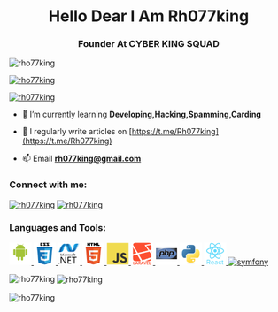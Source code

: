 <h1 align="center">Hello Dear I Am Rh077king</h1>
<h3 align="center">Founder At CYBER KING SQUAD</h3>

<p align="left"> <img src="https://komarev.com/ghpvc/?username=rho77king&label=Profile%20views&color=0e75b6&style=flat" alt="rho77king" /> </p>

<p align="left"> <a href="https://github.com/ryo-ma/github-profile-trophy"><img src="https://github-profile-trophy.vercel.app/?username=rho77king" alt="rho77king" /></a> </p>

<p align="left"> <a href="https://twitter.com/rh077king" target="blank"><img src="https://img.shields.io/twitter/follow/rh077king?logo=twitter&style=for-the-badge" alt="rh077king" /></a> </p>

- 🌱 I’m currently learning **Developing,Hacking,Spamming,Carding**

- 📝 I regularly write articles on [https://t.me/Rh077king](https://t.me/Rh077king)

- 📫 Email **rh077king@gmail.com**

<h3 align="left">Connect with me:</h3>
<p align="left">
<a href="https://twitter.com/Rh077king" target="blank"><img align="center" src="https://raw.githubusercontent.com/rahuldkjain/github-profile-readme-generator/master/src/images/icons/Social/twitter.svg" alt="rh077king" height="30" width="40" /></a>
<a href="https://fb.com/Rh077king" target="blank"><img align="center" src="https://raw.githubusercontent.com/rahuldkjain/github-profile-readme-generator/master/src/images/icons/Social/facebook.svg" alt="rh077king" height="30" width="40" /></a>
</p>

<h3 align="left">Languages and Tools:</h3>
<p align="left"> <a href="https://developer.android.com" target="_blank" rel="noreferrer"> <img src="https://raw.githubusercontent.com/devicons/devicon/master/icons/android/android-original-wordmark.svg" alt="android" width="40" height="40"/> </a> <a href="https://www.w3schools.com/css/" target="_blank" rel="noreferrer"> <img src="https://raw.githubusercontent.com/devicons/devicon/master/icons/css3/css3-original-wordmark.svg" alt="css3" width="40" height="40"/> </a> <a href="https://dotnet.microsoft.com/" target="_blank" rel="noreferrer"> <img src="https://raw.githubusercontent.com/devicons/devicon/master/icons/dot-net/dot-net-original-wordmark.svg" alt="dotnet" width="40" height="40"/> </a> <a href="https://www.w3.org/html/" target="_blank" rel="noreferrer"> <img src="https://raw.githubusercontent.com/devicons/devicon/master/icons/html5/html5-original-wordmark.svg" alt="html5" width="40" height="40"/> </a> <a href="https://developer.mozilla.org/en-US/docs/Web/JavaScript" target="_blank" rel="noreferrer"> <img src="https://raw.githubusercontent.com/devicons/devicon/master/icons/javascript/javascript-original.svg" alt="javascript" width="40" height="40"/> </a> <a href="https://laravel.com/" target="_blank" rel="noreferrer"> <img src="https://raw.githubusercontent.com/devicons/devicon/master/icons/laravel/laravel-plain-wordmark.svg" alt="laravel" width="40" height="40"/> </a> <a href="https://www.php.net" target="_blank" rel="noreferrer"> <img src="https://raw.githubusercontent.com/devicons/devicon/master/icons/php/php-original.svg" alt="php" width="40" height="40"/> </a> <a href="https://www.python.org" target="_blank" rel="noreferrer"> <img src="https://raw.githubusercontent.com/devicons/devicon/master/icons/python/python-original.svg" alt="python" width="40" height="40"/> </a> <a href="https://reactjs.org/" target="_blank" rel="noreferrer"> <img src="https://raw.githubusercontent.com/devicons/devicon/master/icons/react/react-original-wordmark.svg" alt="react" width="40" height="40"/> </a> <a href="https://symfony.com" target="_blank" rel="noreferrer"> <img src="https://symfony.com/logos/symfony_black_03.svg" alt="symfony" width="40" height="40"/> </a> </p>

<p><img align="left" src="https://github-readme-stats.vercel.app/api/top-langs?username=rho77king&show_icons=true&locale=en&layout=compact" alt="rho77king" /></p>

<p>&nbsp;<img align="center" src="https://github-readme-stats.vercel.app/api?username=rho77king&show_icons=true&locale=en" alt="rho77king" /></p>

<p><img align="center" src="https://github-readme-streak-stats.herokuapp.com/?user=rho77king&" alt="rho77king" /></p>
